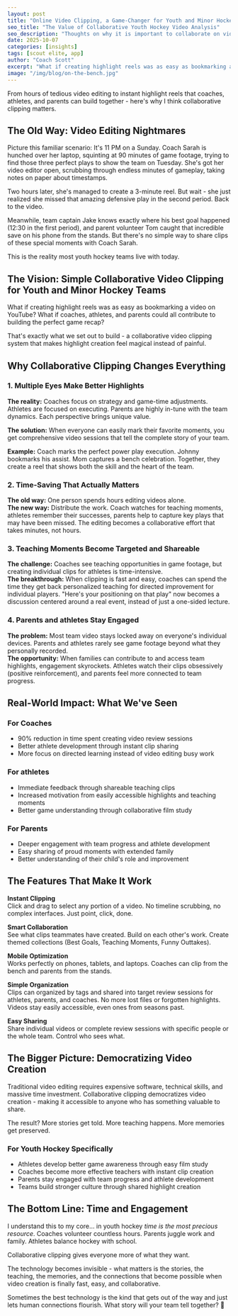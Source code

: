 ```yaml
---
layout: post
title: "Online Video Clipping, a Game-Changer for Youth and Minor Hockey"
seo_title: "The Value of Collaborative Youth Hockey Video Analysis"
seo_description: "Thoughts on why it is important to collaborate on video analysis, and how it can be made eaiser."
date: 2025-10-07
categories: [insights]
tags: [scout elite, app]
author: "Coach Scott"
excerpt: "What if creating highlight reels was as easy as bookmarking a video on YouTube?  Tell the complete story of your team."
image: "/img/blog/on-the-bench.jpg"
---
```


From hours of tedious video editing to instant highlight reels that coaches, athletes, and parents can build together - here's why I think collaborative clipping matters.

## The Old Way: Video Editing Nightmares

Picture this familiar scenario: It's 11 PM on a Sunday. Coach Sarah is hunched over her laptop, squinting at 90 minutes of game footage, trying to find those three perfect plays to show the team on Tuesday. She's got her video editor open, scrubbing through endless minutes of gameplay, taking notes on paper about timestamps.  

Two hours later, she's managed to create a 3-minute reel. But wait - she just realized she missed that amazing defensive play in the second period. Back to the video.  

Meanwhile, team captain Jake knows exactly where his best goal happened (12:30 in the first period), and parent volunteer Tom caught that incredible save on his phone from the stands. But there's no simple way to share clips of these special moments with Coach Sarah.  

This is the reality most youth hockey teams live with today.

## The Vision: Simple Collaborative Video Clipping for Youth and Minor Hockey Teams

What if creating highlight reels was as easy as bookmarking a video on YouTube? What if coaches, athletes, and parents could all contribute to building the perfect game recap?  

That's exactly what we set out to build - a collaborative video clipping system that makes highlight creation feel magical instead of painful.

## Why Collaborative Clipping Changes Everything

### 1. Multiple Eyes Make Better Highlights

**The reality:** Coaches focus on strategy and game-time adjustments. Athletes are focused on executing. Parents are highly in-tune with the team dynamics. Each perspective brings unique value.  

**The solution:** When everyone can easily mark their favorite moments, you get comprehensive video sessions that tell the complete story of your team.  

**Example:** Coach marks the perfect power play execution. Johnny bookmarks his assist. Mom captures a bench celebration. Together, they create a reel that shows both the skill and the heart of the team.

### 2. Time-Saving That Actually Matters

**The old way:** One person spends hours editing videos alone.  
**The new way:** Distribute the work. Coach watches for teaching moments, athletes remember their successes, parents help to capture key plays that may have been missed. The editing becomes a collaborative effort that takes minutes, not hours.  

### 3. Teaching Moments Become Targeted and Shareable

**The challenge:** Coaches see teaching opportunities in game footage, but creating individual clips for athletes is time-intensive.  
**The breakthrough:** When clipping is fast and easy, coaches can spend the time they get back personalized teaching for directed improvement for individual players. "Here's your positioning on that play" now becomes a discussion centered around a real event, instead of just a one-sided lecture.

### 4. Parents and athletes Stay Engaged

**The problem:** Most team video stays locked away on everyone's individual devices. Parents and athletes rarely see game footage beyond what they personally recorded.  
**The opportunity:** When families can contribute to and access team highlights, engagement skyrockets. Athletes watch their clips obsessively (positive reinforcement), and parents feel more connected to team progress.

## Real-World Impact: What We've Seen

### For Coaches
- 90% reduction in time spent creating video review sessions
- Better athlete development through instant clip sharing  
- More focus on directed learning instead of video editing busy work  

### For athletes
- Immediate feedback through shareable teaching clips  
- Increased motivation from easily accessible highlights and teaching moments
- Better game understanding through collaborative film study  

### For Parents
- Deeper engagement with team progress and athlete development  
- Easy sharing of proud moments with extended family  
- Better understanding of their child's role and improvement  

## The Features That Make It Work

**Instant Clipping**  
Click and drag to select any portion of a video. No timeline scrubbing, no complex interfaces. Just point, click, done.  

**Smart Collaboration**  
See what clips teammates have created. Build on each other's work. Create themed collections (Best Goals, Teaching Moments, Funny Outtakes).  

**Mobile Optimization**  
Works perfectly on phones, tablets, and laptops. Coaches can clip from the bench and parents from the stands.  

**Simple Organization**  
Clips can organized by tags and shared into target review sessions for athletes, parents, and coaches. No more lost files or forgotten highlights. Videos stay easily accessible, even ones from seasons past.

**Easy Sharing**  
Share individual videos or complete review sessions with specific people or the whole team. Control who sees what.  

## The Bigger Picture: Democratizing Video Creation

Traditional video editing requires expensive software, technical skills, and massive time investment. Collaborative clipping democratizes video creation - making it accessible to anyone who has something valuable to share.  

The result? More stories get told. More teaching happens. More memories get preserved.

### For Youth Hockey Specifically
- Athletes develop better game awareness through easy film study  
- Coaches become more effective teachers with instant clip creation  
- Parents stay engaged with team progress and athlete development  
- Teams build stronger culture through shared highlight creation  

## The Bottom Line: Time and Engagement

I understand this to my core... in youth hockey *time is the most precious resource*. Coaches volunteer countless hours. Parents juggle work and family. Athletes balance hockey with school.  

Collaborative clipping gives everyone more of what they want.

The technology becomes invisible - what matters is the stories, the teaching, the memories, and the connections that become possible when video creation is finally fast, easy, and collaborative.  

Sometimes the best technology is the kind that gets out of the way and just lets human connections flourish. What story will your team tell together?
 🏒